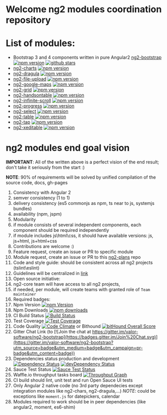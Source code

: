 # Welcome ng2 modules coordination repository

# List of modules:
<!-- name, repo link, npm bange, demo link -->
<!-- should be sorted in alphabed order -->
- Bootstrap 3 and 4 components written in pure Angular2 [ng2-bootstrap](https://github.com/valor-software/ng2-bootstrap) [![npm version](https://badge.fury.io/js/ng2-bootstrap.svg)](http://badge.fury.io/js/ng2-bootstrap) [![github stars](https://img.shields.io/github/stars/valor-software/ng2-bootstrap.svg?style=social&label=Star)](https://github.com/valor-software/ng2-bootstrap)
- [ng2-charts](https://github.com/valor-software/ng2-charts) [![npm version](https://badge.fury.io/js/ng2-charts.svg)](http://badge.fury.io/js/ng2-charts)
- [ng2-dragula](https://github.com/valor-software/ng2-dragula) [![npm version](https://badge.fury.io/js/ng2-dragula.svg)](http://badge.fury.io/js/ng2-dragula)
- [ng2-file-upload](https://github.com/valor-software/ng2-file-upload) [![npm version](https://badge.fury.io/js/ng2-file-upload.svg)](http://badge.fury.io/js/ng2-file-upload)
- [ng2-google-maps](https://github.com/valor-software/ng2-google-maps) [![npm version](https://badge.fury.io/js/ng2-google-maps.svg)](http://badge.fury.io/js/ng2-google-maps)
- [ng2-grid](https://github.com/valor-software/ng2-grid) [![npm version](https://badge.fury.io/js/ng2-grid.svg)](http://badge.fury.io/js/ng2-grid)
- [ng2-handsontable](https://github.com/valor-software/ng2-handsontable) [![npm version](https://badge.fury.io/js/ng2-handsontable.svg)](http://badge.fury.io/js/ng2-handsontable)
- [ng2-infinite-scroll](https://github.com/valor-software/ng2-infinite-scroll) [![npm version](https://badge.fury.io/js/ng2-infinite-scroll.svg)](http://badge.fury.io/js/ng2-infinite-scroll)
- [ng2-progress](https://github.com/valor-software/ng2-progress) [![npm version](https://badge.fury.io/js/ng2-progress.svg)](http://badge.fury.io/js/ng2-progress)
- [ng2-select](https://github.com/valor-software/ng2-select) [![npm version](https://badge.fury.io/js/ng2-select.svg)](http://badge.fury.io/js/ng2-select)
- [ng2-table](https://github.com/valor-software/ng2-table) [![npm version](https://badge.fury.io/js/ng2-table.svg)](http://badge.fury.io/js/ng2-table)
- [ng2-tap](https://github.com/valor-software/ng2-tap) [![npm version](https://badge.fury.io/js/ng2-tap.svg)](http://badge.fury.io/js/ng2-tap)
- [ng2-xeditable](https://github.com/valor-software/ng2-xeditable) [![npm version](https://badge.fury.io/js/ng2-xeditable.svg)](http://badge.fury.io/js/ng2-xeditable)

# ng2 modules end goal vision

**IMPORTANT**: All of the written above is a perfect vision of the end result; don't take it seriously from the start :)

**NOTE**: 90% of requirements will be solved by unified compilation of the source code, docs, gh-pages

1. Consistency with Angular 2
  1. semver consistency (1 to 1)
  2. delivery consistency (es5 commonjs as npm, ts near to js, systemjs bundles)
  3. availability (npm, jspm)
2. Modularity
  1. if module consists of several independent components,
    each component should be required independently
  2. if module includes js\html\css, it should have available versions: js, js+html, js+html+css
3. Contributions are welcome :)
4. Feature request, create an issue or PR to specific module
5. Module request, create an issue or PR to this [ng2-plans](https://github.com/valor-software/ng2-plans/issues/new) repo
6. Code and style guide: should be consistent across all ng2 projects (tslint\eslint)
7. Guidelines will be centralized in [link](https://github.com/valor-software/valor-style-guides)
8. Open source initiative:
  1. ng2-core team will have access to all ng2 projects,
  2. if needed, per module, will create teams with granted role of `Team maintainer`
9. Required badges:
  1. Npm Version [![npm Version](https://badge.fury.io/js/ng2-bootstrap.svg)](http://badge.fury.io/js/ng2-bootstrap)
  2. Npm Downloads [![npm downloads](https://img.shields.io/npm/dm/ng2-bootstrap.svg)](https://npmjs.org/ng2-bootstrap)
  2. CI Build Status [![Build Status](https://travis-ci.org/ng2-bootstrap/ng2-bootstrap.svg?branch=master)](https://travis-ci.org/ng2-bootstrap/ng2-bootstrap)
  3. Test Coverage [![Test Coverage](https://codeclimate.com/github/valor-software/angular2-bootstrap/badges/coverage.svg)](https://codeclimate.com/github/valor-software/angular2-bootstrap/coverage)
  4. Code Quality [![Code Climate](https://codeclimate.com/github/valor-software/ng2-bootstrap/badges/gpa.svg)](https://codeclimate.com/github/valor-software/ng2-bootstrap) or Bithound [![bitHound Overall Score](https://www.bithound.io/github/valor-software/ng2-bootstrap/badges/score.svg)](https://www.bithound.io/github/valor-software/ng2-bootstrap)
  5. Gitter Chat Link (to [![Join the chat at https://gitter.im/valor-software/ng2-bootstrap](https://badges.gitter.im/Join%20Chat.svg)](https://gitter.im/valor-software/ng2-bootstrap?utm_source=badge&utm_medium=badge&utm_campaign=pr-badge&utm_content=badge))
  6. Dependencies status production and development [![Dependency Status](https://david-dm.org/valor-software/ng2-bootstrap.svg)](https://david-dm.org/valor-software/ng2-bootstrap) [![devDependency Status](https://david-dm.org/valor-software/ng2-bootstrap/dev-status.svg)](https://david-dm.org/valor-software/ng2-bootstrap#info=devDependencies)
  7. Sauce Test Status [![Sauce Test Status](https://saucelabs.com/browser-matrix/angular2-ci.svg)](https://saucelabs.com/u/angular2-ci)
  8. Waffle.io throughput tasks board [![Throughput Graph](https://graphs.waffle.io/valor-software/ng2-bootstrap/throughput.svg)](https://waffle.io/valor-software/ng2-bootstrap/metrics)
10. CI build should lint, unit test and run Open Sauce UI tests
11. Only Angular 2 native code (no 3rd party dependecies except integration modules like ng2-chars, ng2-dragula,...)
  *NOTE*: could be exceptions like `moment.js` for datepickers, calendar
12. Modules required to work should be in peer dependencies (like angular2, moment, es6-shim)



